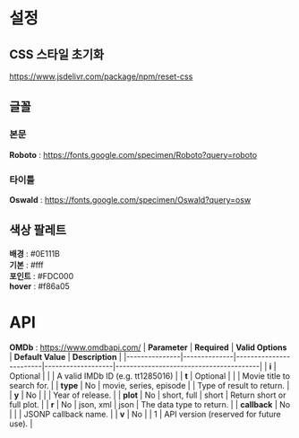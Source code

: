# 설정

## CSS 스타일 초기화
https://www.jsdelivr.com/package/npm/reset-css

## 글꼴
### 본문
**Roboto** : https://fonts.google.com/specimen/Roboto?query=roboto
### 타이틀
**Oswald** : https://fonts.google.com/specimen/Oswald?query=osw

## 색상 팔레트
**배경** : #0E111B \
**기본** : #fff \
**포인트** : #FDC000 \
**hover** : #f86a05

# API
**OMDb** : https://www.omdbapi.com/
| **Parameter** | **Required** | **Valid Options**      | **Default Value** | **Description**                        |
|---------------|--------------|------------------------|-------------------|----------------------------------------|
| **i**         | Optional     |                        | <empty>           | A valid IMDb ID (e.g. tt1285016)       |
| **t**         | Optional     |                        | <empty>           | Movie title to search for.             |
| **type**      | No           | movie, series, episode | <empty>           | Type of result to return.              |
| **y**         | No           |                        | <empty>           | Year of release.                       |
| **plot**      | No           | short, full            | short             | Return short or full plot.             |
| **r**         | No           | json, xml              | json              | The data type to return.               |
| **callback**  | No           |                        | <empty>           | JSONP callback name.                   |
| **v**         | No           |                        | 1                 | API version (reserved for future use). |
